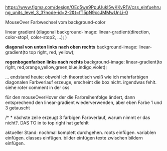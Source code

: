 https://www.figma.com/design/OEd5we9PpuUukl5wKKvR1V/css_einfuehrung_units_level_3_3?node-id=2-2&t=fT5pN9ccJMMwUnLi-0



MouseOver Farbwechsel vom background-color 

linear gradient (diagonal
background-image: linear-gradient(direction, color-stop1, color-stop2, ...); )


**diagonal von unten links nach oben rechts**
 background-image: linear-gradient(to top right, red, yellow);
 

 **regenbogenfarben links nach rechts**
   background-image: linear-gradient(to right, red,orange,yellow,green,blue,indigo,violet); 

... endstand heute:
obwohl ich theoretisch weiß wie ich mehrfarbigen diagonalen Farbverlauf erzeuge, erscheint die box nicht. irgendwas fehlt. siehe roter comment in der css

für den mouseOverHover der die Farbreihenfolge ändert, dann entsprechend den linear-gradient wiederverwenden, aber eben Farbe 1 und 3 getauscht


/* * nächste zeile erzeugt 3 farbigen Farbverlauf, warum nimmt er das nicht?. DAS TO in to top right hat gefehlt

aktueller Stand: nochmal komplett durchgehen. roots einfügen. variablen einfügen. classes einfügen. bilder einfügen
texte zwischen bildern einfügen.